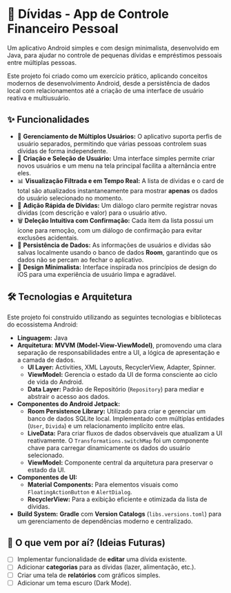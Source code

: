 # 💸 Dívidas - App de Controle Financeiro Pessoal

Um aplicativo Android simples e com design minimalista, desenvolvido em Java, para ajudar no controle de pequenas dívidas e empréstimos pessoais entre múltiplas pessoas.

Este projeto foi criado como um exercício prático, aplicando conceitos modernos de desenvolvimento Android, desde a persistência de dados local com relacionamentos até a criação de uma interface de usuário reativa e multiusuário.

## ✨ Funcionalidades

* 👥 **Gerenciamento de Múltiplos Usuários:** O aplicativo suporta perfis de usuário separados, permitindo que várias pessoas controlem suas dívidas de forma independente.
* 👤 **Criação e Seleção de Usuário:** Uma interface simples permite criar novos usuários e um menu na tela principal facilita a alternância entre eles.
* 📊 **Visualização Filtrada e em Tempo Real:** A lista de dívidas e o card de total são atualizados instantaneamente para mostrar **apenas** os dados do usuário selecionado no momento.
* 💸 **Adição Rápida de Dívidas:** Um diálogo claro permite registrar novas dívidas (com descrição e valor) para o usuário ativo.
* 🗑️ **Deleção Intuitiva com Confirmação:** Cada item da lista possui um ícone para remoção, com um diálogo de confirmação para evitar exclusões acidentais.
* 💾 **Persistência de Dados:** As informações de usuários e dívidas são salvas localmente usando o banco de dados **Room**, garantindo que os dados não se percam ao fechar o aplicativo.
* 🎨 **Design Minimalista:** Interface inspirada nos princípios de design do iOS para uma experiência de usuário limpa e agradável.

## 🛠️ Tecnologias e Arquitetura

Este projeto foi construído utilizando as seguintes tecnologias e bibliotecas do ecossistema Android:

* **Linguagem:** Java
* **Arquitetura:** **MVVM (Model-View-ViewModel)**, promovendo uma clara separação de responsabilidades entre a UI, a lógica de apresentação e a camada de dados.
    * **UI Layer:** Activities, XML Layouts, RecyclerView, Adapter, Spinner.
    * **ViewModel:** Gerencia o estado da UI de forma consciente ao ciclo de vida do Android.
    * **Data Layer:** Padrão de Repositório (`Repository`) para mediar e abstrair o acesso aos dados.
* **Componentes do Android Jetpack:**
    * **Room Persistence Library:** Utilizado para criar e gerenciar um banco de dados SQLite local. Implementado com múltiplas entidades (`User`, `Divida`) e um relacionamento implícito entre elas.
    * **LiveData:** Para criar fluxos de dados observáveis que atualizam a UI reativamente. O `Transformations.switchMap` foi um componente chave para carregar dinamicamente os dados do usuário selecionado.
    * **ViewModel:** Componente central da arquitetura para preservar o estado da UI.
* **Componentes de UI:**
    * **Material Components:** Para elementos visuais como `FloatingActionButton` e `AlertDialog`.
    * **RecyclerView:** Para a exibição eficiente e otimizada da lista de dívidas.
* **Build System:** **Gradle** com **Version Catalogs** (`libs.versions.toml`) para um gerenciamento de dependências moderno e centralizado.

## 🚀 O que vem por aí? (Ideias Futuras)

* [ ] Implementar funcionalidade de **editar** uma dívida existente.
* [ ] Adicionar **categorias** para as dívidas (lazer, alimentação, etc.).
* [ ] Criar uma tela de **relatórios** com gráficos simples.
* [ ] Adicionar um tema escuro (Dark Mode).

